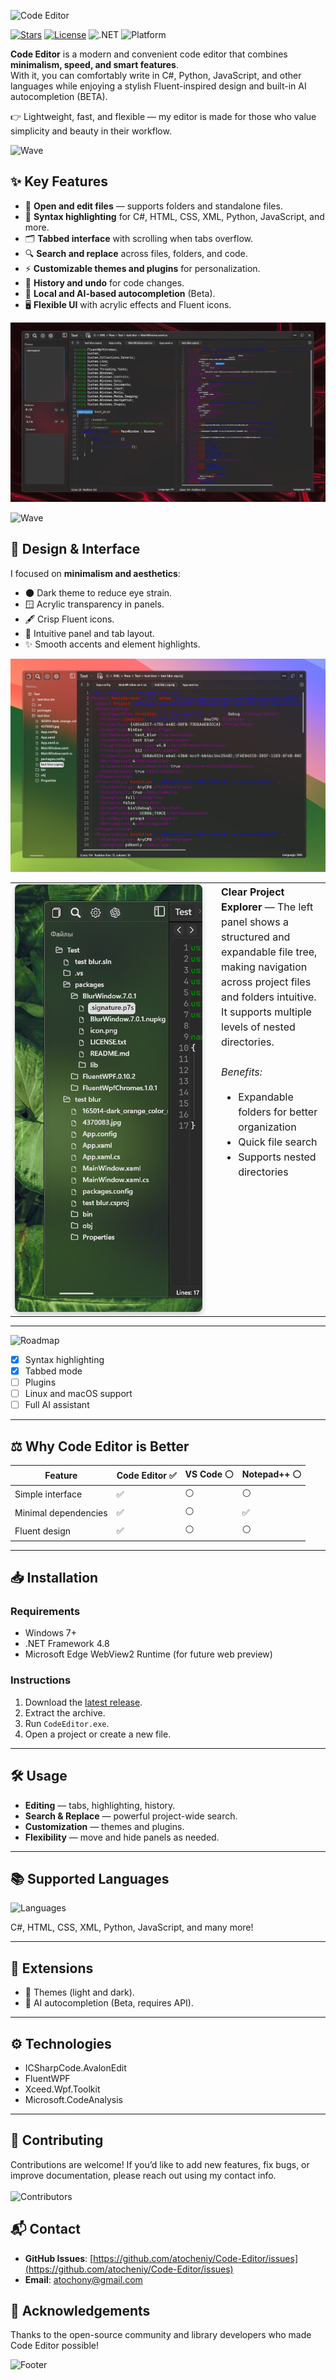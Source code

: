 ![Code Editor](https://capsule-render.vercel.app/api?type=rounded&color=0:1E1E2E,100:4B0082&height=100&section=header&text=Code%20Editor&fontColor=00FFEF&fontSize=45&animation=fadeIn)

[![Stars](https://img.shields.io/github/stars/atocheniy/Code-Editor?style=flat&color=yellow)](https://github.com/atocheniy/Code-Editor/stargazers)
[![License](https://img.shields.io/github/license/atocheniy/Code-Editor?style=flat&color=blue)](LICENSE)
![.NET](https://img.shields.io/badge/.NET-4.8-purple)
![Platform](https://img.shields.io/badge/Platform-Windows-informational)

**Code Editor** is a modern and convenient code editor that combines **minimalism, speed, and smart features**.  
With it, you can comfortably write in C#, Python, JavaScript, and other languages while enjoying a stylish Fluent-inspired design and built-in AI autocompletion (BETA).  

👉 Lightweight, fast, and flexible — my editor is made for those who value simplicity and beauty in their workflow.  

![Wave](https://capsule-render.vercel.app/api?type=waving&color=0:1E1E2E,100:4B0082&height=100&section=footer)


## ✨ Key Features  

- 📂 **Open and edit files** — supports folders and standalone files.  
- 🎨 **Syntax highlighting** for C#, HTML, CSS, XML, Python, JavaScript, and more.  
- 🗂 **Tabbed interface** with scrolling when tabs overflow.  
- 🔍 **Search and replace** across files, folders, and code.  
- ⚡ **Customizable themes and plugins** for personalization.  
- 📜 **History and undo** for code changes.  
- 🤖 **Local and AI-based autocompletion** (Beta).  
- 🖥️ **Flexible UI** with acrylic effects and Fluent icons.  

![Main Interface](Images/img3.png)  

![Wave](https://capsule-render.vercel.app/api?type=waving&color=0:1E1E2E,100:4B0082&height=100&section=footer)

## 🎨 Design & Interface  

I focused on **minimalism and aesthetics**:  
- 🌑 Dark theme to reduce eye strain.  
- 🪟 Acrylic transparency in panels.  
- 🖋 Crisp Fluent icons.  
- 🎯 Intuitive panel and tab layout.  
- ✨ Smooth accents and element highlights.  

![Main Interface](Images/img2.png) 

<table>
  <tr>
    <td style="width: 300px; vertical-align: top; padding-right: 20px;">
      <img src="Images/img4.png" width="100%" style="border-radius: 8px; box-shadow: 0 4px 8px rgba(0,0,0,0.2);" />
    </td>
    <td style="vertical-align: top; padding-left: 10px; font-size: 16px; line-height: 1.5;">
      <strong>Clear Project Explorer</strong> — The left panel shows a structured and expandable file tree, making navigation across project files and folders intuitive. It supports multiple levels of nested directories. <br><br>
      <em>Benefits:</em>
      <ul>
        <li>Expandable folders for better organization</li>
        <li>Quick file search</li>
        <li>Supports nested directories</li>
      </ul>
    </td>
  </tr>
</table>

---

![Roadmap](https://img.shields.io/badge/🚀_Roadmap-informational?style=for-the-badge&logo=github&color=1E90FF)

- [x] Syntax highlighting  
- [x] Tabbed mode  
- [ ] Plugins  
- [ ] Linux and macOS support  
- [ ] Full AI assistant  

---

## ⚖️ Why Code Editor is Better  

| Feature               | Code Editor ✅ | VS Code ⚪ | Notepad++ ⚪ |
|-----------------------|----------------|------------|--------------|
| Simple interface      | ✅             | ⚪         | ⚪            |
| Minimal dependencies  | ✅             | ⚪         | ✅            |
| Fluent design         | ✅             | ⚪         | ⚪            |

---

## 📥 Installation  

### Requirements  
- Windows 7+  
- .NET Framework 4.8  
- Microsoft Edge WebView2 Runtime (for future web preview)  

### Instructions  
1. Download the [latest release](https://github.com/atocheniy/Code-Editor/releases).  
2. Extract the archive.  
3. Run `CodeEditor.exe`.  
4. Open a project or create a new file.  

---

## 🛠 Usage  

- **Editing** — tabs, highlighting, history.  
- **Search & Replace** — powerful project-wide search.  
- **Customization** — themes and plugins.  
- **Flexibility** — move and hide panels as needed.  

---

## 📚 Supported Languages  
![Languages](https://img.shields.io/badge/💻_Languages-20+-success?style=for-the-badge&logo=visual-studio-code&color=228B22)

C#, HTML, CSS, XML, Python, JavaScript, and many more!  

---

## 🧩 Extensions  

- 🎨 Themes (light and dark).  
- 🤖 AI autocompletion (Beta, requires API).  

---

## ⚙️ Technologies  

- ICSharpCode.AvalonEdit  
- FluentWPF  
- Xceed.Wpf.Toolkit  
- Microsoft.CodeAnalysis  

---

## 🤝 Contributing
Contributions are welcome! If you’d like to add new features, fix bugs, or improve documentation, please reach out using my contact info. <br><br>
![Contributors](https://contrib.rocks/image?repo=atocheniy/Code-Editor)

## 📬 Contact
- **GitHub Issues**: [https://github.com/atocheniy/Code-Editor/issues](https://github.com/atocheniy/Code-Editor/issues)  
- **Email**: atochony@gmail.com  

## 🙏 Acknowledgements
Thanks to the open-source community and library developers who made Code Editor possible!

![Footer](https://capsule-render.vercel.app/api?type=rect&color=gradient&height=30&section=footer)
